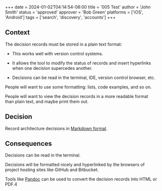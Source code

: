 +++
date = 2024-01-02T04:14:54-08:00
title = '005 Test'
author = 'John Smith'
status = 'approved'
approver = 'Bob Green'
platforms = ['iOS', 'Android']
tags = ['search', 'discovery', 'accounts']
+++

## Context

The decision records must be stored in a plain text format:

* This works well with version control systems.

* It allows the tool to modify the status of records and insert
  hyperlinks when one decision supercedes another.

* Decisions can be read in the terminal, IDE, version control
  browser, etc.

People will want to use some formatting: lists, code examples,
and so on.

People will want to view the decision records in a more readable
format than plain text, and maybe print them out.


## Decision

Record architecture decisions in [Markdown format](https://daringfireball.net/projects/markdown/).

## Consequences

Decisions can be read in the terminal.

Decisions will be formatted nicely and hyperlinked by the
browsers of project hosting sites like GitHub and Bitbucket.

Tools like [Pandoc](http://pandoc.org/) can be used to convert
the decision records into HTML or PDF.4 
